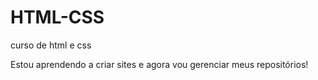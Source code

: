 # HTML-CSS
 curso de html e css

 Estou aprendendo a criar sites e agora vou gerenciar meus repositórios!
